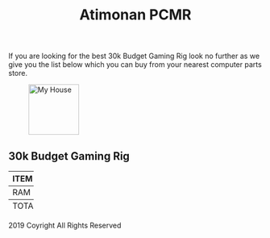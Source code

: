 <!DOCTYPE html>
<html lang="en">
<head>
	<meta charset="utf-8">
	<title>Atimonan PCMR</title>
	<!-- Link to Font Awesome CDN - Content Delivery Network-->
	<link rel="stylesheet" href="https://use.fontawesome.com/releases/v5.3.1/css/all.css" integrity="sha384-mzrmE5qonljUremFsqc01SB46JvROS7bZs3IO2EmfFsd15uHvIt+Y8vEf7N7fWAU" crossorigin="anonymous">
</head>
<body>
	<header>
		<h1>Atimonan PCMR</h1>
	</header>
	<main>
		<p> If you are looking for the best 30k Budget Gaming Rig look no further as we give you the list below which you can buy from your nearest computer parts store.</p>
	</main>
	<figure>
	<img src="F:proofreading.png" width="100" alt="My House">
	</figure>
	<h2>30k Budget Gaming Rig</h2>
	<table style="width:10%">
		<thead>
			<tr><th>ITEM</th><th>QTY</th><th>PRICE</th></tr>
		</thead>
		<tbody>
			<tr><td>RAM</td><td>1</td><td>5000</td></tr>
		</tbody>
		<tfoot>
			<tr><td colspan="2">TOTAL</td><td>5000</td></tr>
		</tfoot>
	</table>
	
<footer>
		<p> 2019 Coyright All Rights Reserved </p>
		<a href="https://www.facebook.com/marcallen.nanong" aria-label="facebook"><i class="fab fa-facebook-f"></i></a>
</footer>
</body>
</html>

